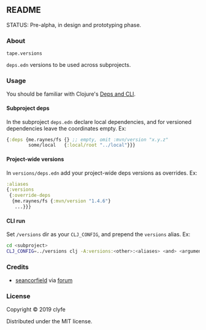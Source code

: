 ## README

STATUS: Pre-alpha, in design and prototyping phase.

### About

`tape.versions`

`deps.edn` versions to be used across subprojects.

### Usage

You should be familiar with Clojure's [Deps and CLI](https://clojure.org/guides/deps_and_cli).

#### Subproject deps

In the subproject `deps.edn` declare local dependencies, and for versioned
dependencies leave the coordinates empty. Ex:

```clojure
{:deps {me.raynes/fs {} ;; empty, omit :mvn/version "x.y.z"
        some/local   {:local/root "../local"}}}
```

#### Project-wide versions

In `versions/deps.edn` add your project-wide deps versions as overrides. Ex:

```clojure
:aliases
{:versions
 {:override-deps
  {me.raynes/fs {:mvn/version "1.4.6"}
   ...}}}
```

#### CLI run

Set `/versions` dir as your `CLJ_CONFIG`, and prepend the `versions` alias. Ex: 

```sh
cd <subproject>
CLJ_CONFIG=../versions clj -A:versions:<other>:<aliases> <and> <arguments>
```

### Credits

- [seancorfield](https://github.com/seancorfield) via
  [forum](https://ask.clojure.org/index.php/8440/equivalent-of-leiningens-managed-dependencies-in-deps-edn)

### License

Copyright © 2019 clyfe

Distributed under the MIT license.
